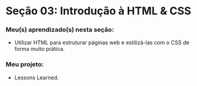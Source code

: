 # Seção 03: Introdução à HTML & CSS

### Meu(s) aprendizado(s) nesta seção:

- Utilizar HTML para estruturar páginas web e estilizá-las com o CSS de forma muito prática.

### Meu projeto:

- Lessons Learned.
